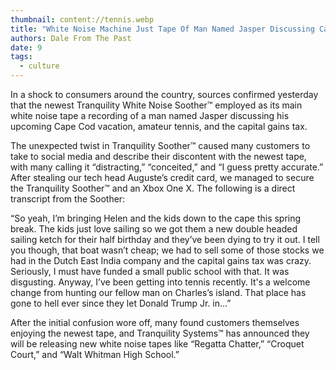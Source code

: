 ```yaml
---
thumbnail: content://tennis.webp
title: "White Noise Machine Just Tape Of Man Named Jasper Discussing Cape Cod Vacation, Tennis, Capital Gains Tax"
authors: Dale From The Past
date: 9
tags:
  - culture
---
```


In a shock to consumers around the country, sources confirmed yesterday that the newest Tranquility White Noise Soother™ employed as its main white noise tape a recording of a man named Jasper discussing his upcoming Cape Cod vacation, amateur tennis, and the capital gains tax.

The unexpected twist in Tranquility Soother™ caused many customers to take to social media and describe their discontent with the newest tape, with many calling it “distracting,” “conceited,” and “I guess pretty accurate.” After stealing our tech head Auguste’s credit card, we managed to secure the Tranquility Soother™ and an Xbox One X. The following is a direct transcript from the Soother:

“So yeah, I’m bringing Helen and the kids down to the cape this spring break. The kids just love sailing so we got them a new double headed sailing ketch for their half birthday and they’ve been dying to try it out. I tell you though, that boat wasn’t cheap; we had to sell some of those stocks we had in the Dutch East India company and the capital gains tax was crazy. Seriously, I must have funded a small public school with that. It was disgusting. Anyway, I’ve been getting into tennis recently. It's a welcome change from hunting our fellow man on Charles’s island. That place has gone to hell ever since they let Donald Trump Jr. in…”

After the initial confusion wore off, many found customers themselves enjoying the newest tape, and Tranquility Systems™ has announced they will be releasing new white noise tapes like “Regatta Chatter,” “Croquet Court,” and “Walt Whitman High School.”

